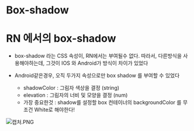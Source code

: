 # Box-shadow

# RN 에서의 box-shadow

- box-shadow 라는 CSS 속성이, RN에서는 부여될수 없다. 따라서, 다른방식을 사용해야하는데, 그것이 IOS 와 Android가 방식이 차이가 있었다

- Android같은경우, 오직 두가지 속성으로만 box shadow 를 부여할 수 있었다
    - shadowColor : 그림자 색상을 결정 (string)
    - elevation : 그림자의 너비 및 모양을 결정 (num)
    - 가장 중요한것 : shadow를 설정할 box 컨테이너의 backgroundColor 를 무조건 White로 해야한다!

![캡처.PNG](https://user-images.githubusercontent.com/86242930/185656711-9aae17c9-f0c4-4f01-9d35-a2cbda81e549.png)